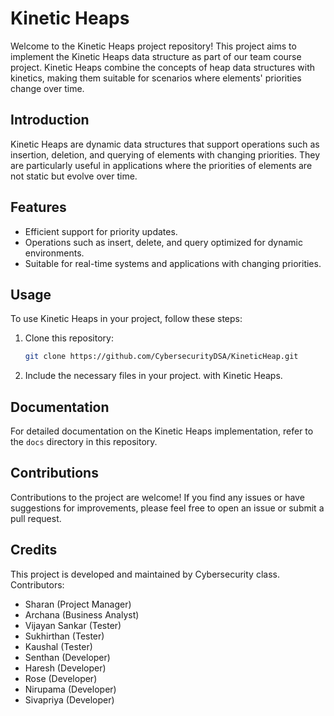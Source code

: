 # Kinetic Heaps

Welcome to the Kinetic Heaps project repository! This project aims to implement the Kinetic Heaps data structure as part of our team course project. Kinetic Heaps combine the concepts of heap data structures with kinetics, making them suitable for scenarios where elements' priorities change over time.

## Introduction

Kinetic Heaps are dynamic data structures that support operations such as insertion, deletion, and querying of elements with changing priorities. They are particularly useful in applications where the priorities of elements are not static but evolve over time.

## Features

- Efficient support for priority updates.
- Operations such as insert, delete, and query optimized for dynamic environments.
- Suitable for real-time systems and applications with changing priorities.

## Usage

To use Kinetic Heaps in your project, follow these steps:

1. Clone this repository:

    ```bash
    git clone https://github.com/CybersecurityDSA/KineticHeap.git
    ```

2. Include the necessary files in your project.
with Kinetic Heaps.

## Documentation

For detailed documentation on the Kinetic Heaps implementation, refer to the `docs` directory in this repository.

## Contributions

Contributions to the project are welcome! If you find any issues or have suggestions for improvements, please feel free to open an issue or submit a pull request.

## Credits

This project is developed and maintained by Cybersecurity class.
Contributors:
- Sharan (Project Manager)
- Archana (Business Analyst)
- Vijayan Sankar (Tester)
- Sukhirthan (Tester)
- Kaushal (Tester)
- Senthan (Developer)
- Haresh (Developer)
- Rose (Developer)
- Nirupama (Developer)
- Sivapriya (Developer)

